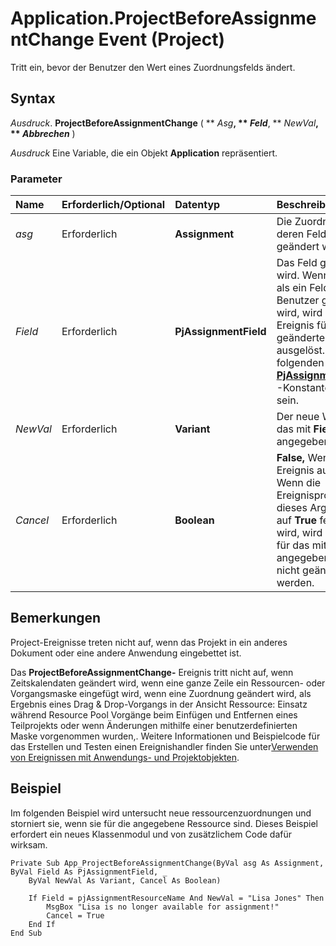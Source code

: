 
# Application.ProjectBeforeAssignmentChange Event (Project)

Tritt ein, bevor der Benutzer den Wert eines Zuordnungsfelds ändert.


## Syntax

 _Ausdruck_. **ProjectBeforeAssignmentChange** ( ** _Asg_**, ** _Feld_**, ** _NewVal_**, ** _Abbrechen_** )

 _Ausdruck_ Eine Variable, die ein Objekt **Application** repräsentiert.


### Parameter



|**Name**|**Erforderlich/Optional**|**Datentyp**|**Beschreibung**|
|:-----|:-----|:-----|:-----|
| _asg_|Erforderlich|**Assignment**|Die Zuordnung, deren Feld geändert wird.|
| _Field_|Erforderlich|**PjAssignmentField**|Das Feld geändert wird. Wenn mehr als ein Feld vom Benutzer geändert wird, wird das Ereignis für alle geänderten Felder ausgelöst. Eine der folgenden  **[PjAssignmentField](99281262-c41e-b115-0975-da21e3d524c3.md)** -Konstanten kann sein.|
| _NewVal_|Erforderlich|**Variant**|Der neue Wert für das mit  **Field** angegebene Feld.|
| _Cancel_|Erforderlich|**Boolean**|**False,** Wenn das Ereignis auftritt. Wenn die Ereignisprozedur dieses Argument auf **True** festgelegt wird, wird der Wert für das mit **Field** angegebene Feld nicht geändert werden.|

## Bemerkungen

Project-Ereignisse treten nicht auf, wenn das Projekt in ein anderes Dokument oder eine andere Anwendung eingebettet ist.

Das  **ProjectBeforeAssignmentChange-** Ereignis tritt nicht auf, wenn Zeitskalendaten geändert wird, wenn eine ganze Zeile ein Ressourcen- oder Vorgangsmaske eingefügt wird, wenn eine Zuordnung geändert wird, als Ergebnis eines Drag &amp; Drop-Vorgangs in der Ansicht Ressource: Einsatz während Resource Pool Vorgänge beim Einfügen und Entfernen eines Teilprojekts oder wenn Änderungen mithilfe einer benutzerdefinierten Maske vorgenommen wurden,. Weitere Informationen und Beispielcode für das Erstellen und Testen einen Ereignishandler finden Sie unter[Verwenden von Ereignissen mit Anwendungs- und Projektobjekten](64a18885-f203-c298-db11-f9e8e75bb7b6.md).


## Beispiel

Im folgenden Beispiel wird untersucht neue ressourcenzuordnungen und storniert sie, wenn sie für die angegebene Ressource sind. Dieses Beispiel erfordert ein neues Klassenmodul und von zusätzlichem Code dafür wirksam.


```
Private Sub App_ProjectBeforeAssignmentChange(ByVal asg As Assignment, ByVal Field As PjAssignmentField, _ 
    ByVal NewVal As Variant, Cancel As Boolean) 
 
    If Field = pjAssignmentResourceName And NewVal = "Lisa Jones" Then 
        MsgBox "Lisa is no longer available for assignment!" 
        Cancel = True 
    End If 
End Sub
```

